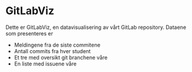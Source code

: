 # GitLabViz

Dette er GitLabViz, en datavisualisering av vårt GitLab repository. Dataene som presenteres er

- Meldingene fra de siste commitene
- Antall commits fra hver student
- Et tre med oversikt git branchene våre
- En liste med issuene våre
